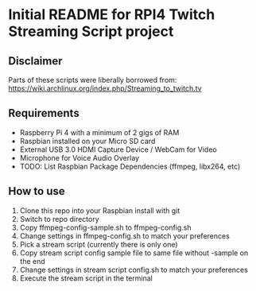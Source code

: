 # Initial README for RPI4 Twitch Streaming Script project

## Disclaimer

Parts of these scripts were liberally borrowed from: https://wiki.archlinux.org/index.php/Streaming_to_twitch.tv

## Requirements

* Raspberry Pi 4 with a minimum of 2 gigs of RAM
* Raspbian installed on your Micro SD card
* External USB 3.0 HDMI Capture Device / WebCam for Video
* Microphone for Voice Audio Overlay
* TODO: List Raspbian Package Dependencies (ffmpeg, libx264, etc)

## How to use

1. Clone this repo into your Raspbian install with git
2. Switch to repo directory
3. Copy ffmpeg-config-sample.sh to ffmpeg-config.sh
4. Change settings in ffmpeg-config.sh to match your preferences
5. Pick a stream script (currently there is only one)
6. Copy stream script config sample file to same file without -sample on the end
7. Change settings in stream script config.sh to match your preferences
8. Execute the stream script in the terminal